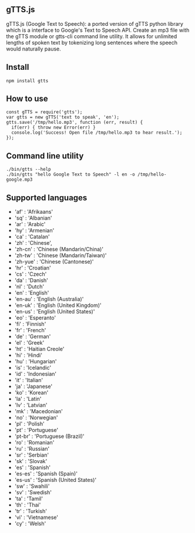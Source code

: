 gTTS.js
---

gTTS.js (Google Text to Speech): a ported version of gTTS python library which is
a interface to Google's Text to Speech API. Create an mp3 file with the gTTS
module or gtts-cli command line utility. It allows for unlimited lengths of
spoken text by tokenizing long sentences where the speech would naturally pause.


## Install

`npm install gtts`

## How to use

```
const gTTS = require('gtts');
var gtts = new gTTS('text to speak', 'en');
gtts.save('/tmp/hello.mp3', function (err, result) {
  if(err) { throw new Error(err) }
  console.log('Success! Open file /tmp/hello.mp3 to hear result.');
});
```

## Command line utility

```
./bin/gtts --help
./bin/gtts "hello Google Text to Speech" -l en -o /tmp/hello-google.mp3
```
## Supported languages

* 'af' : 'Afrikaans'
* 'sq' : 'Albanian'
* 'ar' : 'Arabic'
* 'hy' : 'Armenian'
* 'ca' : 'Catalan'
* 'zh' : 'Chinese',
* 'zh-cn' : 'Chinese (Mandarin/China)'
* 'zh-tw' : 'Chinese (Mandarin/Taiwan)'
* 'zh-yue' : 'Chinese (Cantonese)'
* 'hr' : 'Croatian'
* 'cs' : 'Czech'
* 'da' : 'Danish'
* 'nl' : 'Dutch'
* 'en' : 'English'
* 'en-au' : 'English (Australia)'
* 'en-uk' : 'English (United Kingdom)'
* 'en-us' : 'English (United States)'
* 'eo' : 'Esperanto'
* 'fi' : 'Finnish'
* 'fr' : 'French'
* 'de' : 'German'
* 'el' : 'Greek'
* 'ht' : 'Haitian Creole'
* 'hi' : 'Hindi'
* 'hu' : 'Hungarian'
* 'is' : 'Icelandic'
* 'id' : 'Indonesian'
* 'it' : 'Italian'
* 'ja' : 'Japanese'
* 'ko' : 'Korean'
* 'la' : 'Latin'
* 'lv' : 'Latvian'
* 'mk' : 'Macedonian'
* 'no' : 'Norwegian'
* 'pl' : 'Polish'
* 'pt' : 'Portuguese'
* 'pt-br' : 'Portuguese (Brazil)'
* 'ro' : 'Romanian'
* 'ru' : 'Russian'
* 'sr' : 'Serbian'
* 'sk' : 'Slovak'
* 'es' : 'Spanish'
* 'es-es' : 'Spanish (Spain)'
* 'es-us' : 'Spanish (United States)'
* 'sw' : 'Swahili'
* 'sv' : 'Swedish'
* 'ta' : 'Tamil'
* 'th' : 'Thai'
* 'tr' : 'Turkish'
* 'vi' : 'Vietnamese'
* 'cy' : 'Welsh'
